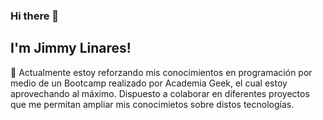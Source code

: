 ### Hi there 👋
## I'm Jimmy Linares!

🌱 Actualmente estoy reforzando mis conocimientos en programación por medio de un Bootcamp realizado por Academia Geek, el cual estoy aprovechando al máximo. 
Dispuesto a colaborar en diferentes proyectos que me permitan ampliar mis conocimietos sobre distos tecnologías.


<!--
**Vikingo92/Vikingo92** is a ✨ _special_ ✨ repository because its `README.md` (this file) appears on your GitHub profile.

Here are some ideas to get you started:

- 🔭 I’m currently working on ...
- 🌱 I’m currently learning ...
- 👯 I’m looking to collaborate on ...
- 🤔 I’m looking for help with ...
- 💬 Ask me about ...
- 📫 How to reach me: ...
- 😄 Pronouns: ...
- ⚡ Fun fact: ...
-->
